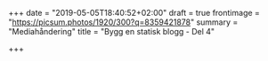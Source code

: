 +++
date = "2019-05-05T18:40:52+02:00"
draft = true
frontimage = "https://picsum.photos/1920/300?q=8359421878"
summary = "Mediahåndering"
title = "Bygg en statisk blogg - Del 4"

+++
